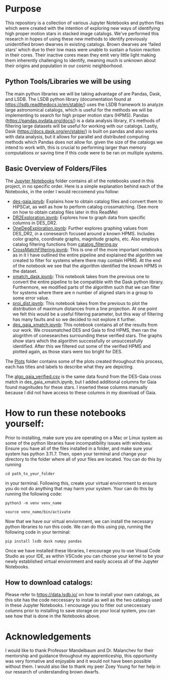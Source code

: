 # Purpose

This repository is a collection of various Jupyter Notebooks and python files which were created with the intention of exploring new ways of identifying high proper
motion stars in stacked image catalogs. We've performed this research in hopes of using these new methods to identify previously unidentified brown dwarves in existing catalogs.
Brown dwarves are 'failed stars' which due to their low mass were unable to sustain a fusion reaction in their cores. Their inactive cores mean they emit very little light 
making them inherently challenging to identify, meaning much is unknown about their origins and population in our cosmic neighborhood.

## Python Tools/Libraries we will be using

The main python libraries we will be taking advantage of are Pandas, Dask, and LSDB. The LSDB python library (documentation found at https://lsdb.readthedocs.io/en/stable/) uses
the LSDB framework to analyze large astronomical catalogs, which is useful for the methods we will be implementing to search for high proper motion stars (HPMS). Pandas 
(https://pandas.pydata.org/docs/) is a data analysis library, it's methods of filtering large datasets will be useful for working with our catalogs. Lastly, Dask 
(https://docs.dask.org/en/stable/) is built on pandas and also works with data analysis, but it allows for parallel and distributed computing methods which Pandas does not allow
for. given the size of the catalogs we intend to work with, this is crucial to performing larger than memory computations or saving time if this code were to be ran on
multiple systems.

## Basic Overview of Folders/Files

The [Jupyter Notebooks](https://github.com/JoaoDPassos/astrophysics/tree/main/Jupyter%20Notebooks) folder contains all of the notebooks used in this project, in no specific
order. Here is a simple explanation behind each of the Notebooks, in the order I would reccomend you follow:
- [des-gaia.ipnyb](https://github.com/JoaoDPassos/astrophysics/blob/main/Jupyter%20Notebooks/des-gaia.ipynb): Explains how to obtain catalog files and convert them to HiPSCat,
as well as how to perform catalog crossmatching. (See more on how to obtain catalog files later in this ReadMe)
- [DR2Exploration.ipynb](https://github.com/JoaoDPassos/astrophysics/blob/main/Jupyter%20Notebooks/DR2Exploration.ipynb): Explores how to graph data from specific columns in
DES_DR2.
- [OneDegExploration.ipynb](https://github.com/JoaoDPassos/astrophysics/blob/main/Jupyter%20Notebooks/OneDegExploration.ipynb): Further explores graphing values from DES_DR2,
in a conesearch focused around a known HPMS. Includes color graphs, coordinate graphs, magnitude graphs, etc. Also employs catalog filtering functions from
[catalog_filtering.py](https://github.com/JoaoDPassos/astrophysics/blob/main/catalog_filtering.py)
- [CrossMatchFIltering.ipynb](https://github.com/JoaoDPassos/astrophysics/blob/main/Jupyter%20Notebooks/CrossMatchFIltering.ipynb): This is one of the more important notebooks
as in it I have outlined the entire pipeline and explained the algorithm we created to filter for systems where there may contain HPMS. At the end of the
notebook we see that the algorithm identified the known HPMS in the dataset.
- [xmatch_dask.ipynb](https://github.com/JoaoDPassos/astrophysics/blob/main/Jupyter%20Notebooks/xmatch_dask.ipynb): This notebook takes from the previous one to convert the
entire pipeline to be compatible with the Dask python library. Furthermore, we modified parts of the algorithm such that we can filter for systems where there are n number of
aligned stars in a group to some error value.
- [proj_dist.ipynb](https://github.com/JoaoDPassos/astrophysics/blob/main/Jupyter%20Notebooks/proj_dist.ipynb): This notebook takes from the previous to plot the distribution
of maximum distances from a line projection. At one point we felt this would be a useful filtering parameter, but this way of filtering has many faults and so we decided to
not explore it further.
- [des_gaia_xmatch.ipynb](https://github.com/JoaoDPassos/astrophysics/blob/main/Jupyter%20Notebooks/des_gaia_xmatch.ipynb): This notebook contains all of the results from
our work. We crossmatched DES and Gaia to find HPMS, then ran the alogrithm of conesearches surrounding these verified stars. The graphs show stars which the algorithm
successfully or unsuccessfully identified. After this we filtered out some of the verified HPMS and plotted again, as those stars were too bright for DES.

The [Plots](https://github.com/JoaoDPassos/astrophysics/tree/main/Plots) folder contains some of the plots created throughout this process, each has titles and labels to 
describe what they are depicting.

The [algo_gaia_verified.csv](https://github.com/JoaoDPassos/astrophysics/blob/main/algo_gaia_verified.csv) is the same data found from the DES-Gaia cross match in 
des_gaia_xmatch.ipynb, but I added additional columns for Gaia found magnitudes for these stars. I inserted these columns manually because I did not have access to these columns
in my download of Gaia.

# How to run these notebooks yourself:

Prior to installing, make sure you are operating on a Mac or Linux system as some of the python libraries have incompatibility issues with windows. Ensure you have all of
the files installed in a folder, and make sure your system has python 3.11.7. Then, open your terminal and change your directory to the folder where all of your files are located. You can do this by running 

```cd path_to_your_folder```

in your terminal. Following this, create your virtual enviornment to ensure you do not do anything that may harm your system. Your can do this by running the following code:

```python3 -m venv venv_name```

```source venv_name/bin/activate```

Now that we have our virtual enviornment, we can install the necessary python libraries to run this code. We can do this using pip, running the following code in your terminal:

```pip install lsdb dask numpy pandas```

Once we have installed these libraries, I encourage you to use Visual Code Studio as your IDE, as within VSCode you can choose your kernel to be your newly established virtual enviornment and easily access all of the Jupyter Notebooks.

## How to download catalogs:

Please refer to https://data.lsdb.io/ on how to install your own catalogs, as this site has the code neccessary to install as well as the two catalogs used in these
Jupyter Notebooks. I encourage you to fitler out uneccessary columns prior to installing to save storage on your local system, you can see how that is done in the Notebooks
 above. 

# Acknowledgements

I would like to thank Professor Mandelbaum and Dr. Malanchev for their mentorship and guidance throughout my apprenticeship, this opportunity was very formative and enjoyable and it would not have been possible without them. I would also like to thank my peer Zoey Young for her help in our research of understanding brown dwarfs.
